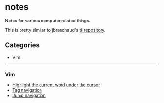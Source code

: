 # notes
Notes for various computer related things.

This is pretty similar to jbranchaud's [til repository](https://github.com/jbranchaud/til).


## Categories

- Vim

---

### Vim

- [Highlight the current word under the cursor](vim/highlight-current-word.md)
- [Tag navigation](vim/tag-navigation.md)
- [Jump navigation](vim/jump-navigation.md)
